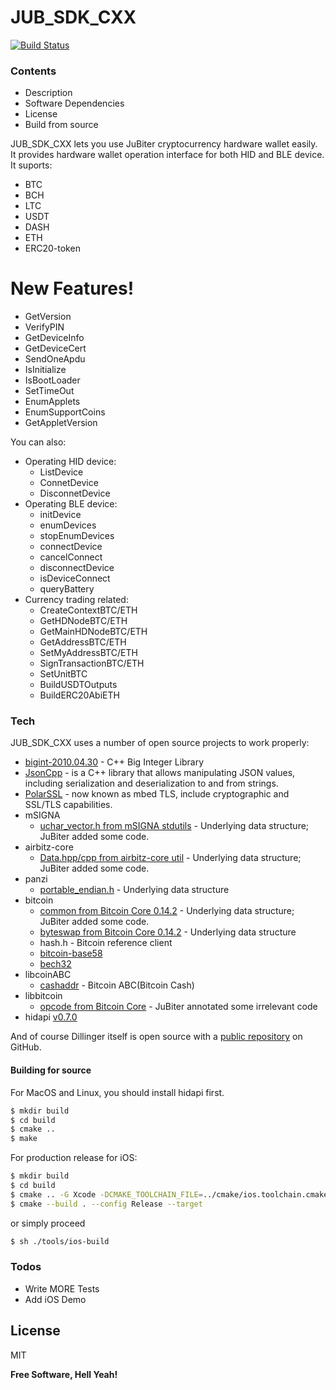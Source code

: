 # JUB_SDK_CXX

[![Build Status](https://travis-ci.org/joemccann/dillinger.svg?branch=master)](https://travis-ci.org/joemccann/dillinger)


### Contents
- Description
- Software Dependencies
- License
- Build from source

JUB_SDK_CXX lets you use JuBiter cryptocurrency hardware wallet easily. It provides hardware wallet operation interface for both HID and BLE device. It suports:
  - BTC
  - BCH
  - LTC
  - USDT
  - DASH
  - ETH
  - ERC20-token

# New Features!
  - GetVersion
  - VerifyPIN
  - GetDeviceInfo
  - GetDeviceCert
  - SendOneApdu
  - IsInitialize
  - IsBootLoader
  - SetTimeOut
  - EnumApplets
  - EnumSupportCoins
  - GetAppletVersion

You can also:
  - Operating HID device:
     - ListDevice
     - ConnetDevice
     - DisconnetDevice
  - Operating BLE device:
     - initDevice
     - enumDevices
     - stopEnumDevices
     - connectDevice
     - cancelConnect
     - disconnectDevice
     - isDeviceConnect
     - queryBattery
  - Currency trading related:
     - CreateContextBTC/ETH
     - GetHDNodeBTC/ETH
     - GetMainHDNodeBTC/ETH
     - GetAddressBTC/ETH
     - SetMyAddressBTC/ETH
     - SignTransactionBTC/ETH
     - SetUnitBTC
     - BuildUSDTOutputs
     - BuildERC20AbiETH


### Tech
JUB_SDK_CXX uses a number of open source projects to work properly:

* [bigint-2010.04.30](https://mattmccutchen.net/bigint/bigint-2010.04.30.tar.bz2) - C++ Big Integer Library
* [JsonCpp](https://github.com/open-source-parsers/jsoncpp) - is a C++ library that allows manipulating JSON values, including serialization and deserialization to and from strings.
* [PolarSSL](https://tls.mbed.org/) - now known as mbed TLS, include cryptographic and SSL/TLS capabilities.
* mSIGNA
  * [uchar_vector.h from mSIGNA stdutils](https://github.com/ciphrex/mSIGNA/blob/master/deps/stdutils/src/uchar_vector.h) - Underlying data structure; JuBiter added some code.
* airbitz-core
  * [Data.hpp/cpp from airbitz-core util](https://github.com/EdgeApp/airbitz-core.git) - Underlying data structure; JuBiter added some code.
* panzi
  * [portable_endian.h](https://gist.github.com/panzi/6856583) -   Underlying data structure
* bitcoin
  * [common from Bitcoin Core 0.14.2](https://bitcoindoxygen.art/doge/common_8h_source.html) - Underlying data structure; JuBiter added some code.
  * [byteswap from Bitcoin Core 0.14.2](https://bitcoindoxygen.art/doge/byteswap_8h_source.html) - Underlying data structure
  * hash.h - Bitcoin reference client
  * [bitcoin-base58](https://github.com/bitcoin/bitcoin/tree/master/src)
  * [bech32](https://github.com/bitcoin/bitcoin/tree/master/src)
* libcoinABC
  * [cashaddr](https://github.com/Bitcoin-ABC/bitcoin-abc/tree/master/src) - Bitcoin ABC(Bitcoin Cash)
* libbitcoin
  * [opcode from Bitcoin Core](https://github.com/libbitcoin/libbitcoin) - JuBiter annotated some irrelevant code
* hidapi [v0.7.0](http://www.signal11.us/oss/hidapi/)

And of course Dillinger itself is open source with a [public repository][dill]
 on GitHub.


#### Building for source
For MacOS and Linux, you should install hidapi first.
```sh
$ mkdir build
$ cd build
$ cmake ..
$ make
```
For production release for iOS:
```sh
$ mkdir build
$ cd build
$ cmake .. -G Xcode -DCMAKE_TOOLCHAIN_FILE=../cmake/ios.toolchain.cmake -DPLATFORM=OS64COMBINED
$ cmake --build . --config Release --target
```
or simply proceed
```sh
$ sh ./tools/ios-build
```


### Todos

 - Write MORE Tests
 - Add iOS Demo

License
----

MIT


**Free Software, Hell Yeah!**

[//]: # (These are reference links used in the body of this note and get stripped out when the markdown processor does its job. There is no need to format nicely because it shouldn't be seen. Thanks SO - http://stackoverflow.com/questions/4823468/store-comments-in-markdown-syntax)


   [dill]: <https://github.com/ftjubiterwallet/JUB_SDK_CXX.git>
